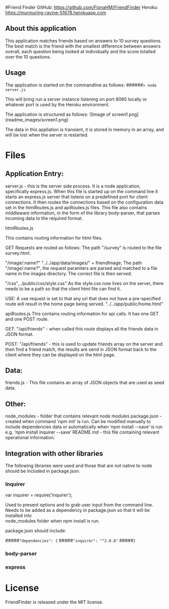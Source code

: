 #Friend Finder
GitHub: https://github.com/FionaHM/FriendFinder
Heroku: https://murmuring-ravine-51678.herokuapp.com

## About this application

This application matches friends based on answers to 10 survey questions. The best match is the friend with the smallest difference between answers overall, each question being looked at individually and the score totalled over the 10 questions.

## Usage
The application is started on the commandline as follows:
######`> node server.js`

This will bring run a server instance listening on port 8080 locally or whatever port is used by the Heroku environment.

The application is structured as follows:
![Image of screen1.png]
(readme_images/screen1.png)


The data in this appliation is transient, it is stored in memory in an array, and will be lost when the server is restarted. 

#  Files

## Application Entry:

server.js 	-	this is the server side process. It is a node application, specifically express.js.  When this file is started up on the command line it starts an express.js server that listens on a predefined port for client connections. It then routes the connections based on the configuration data set in the htmlRoutes.js and apiRoutes.js files.  This file also contains middleware information, in the form of the library body-parser, that parses incoming data to the required format.

htmlRoutes.js 

This contains routing information for html files.

GET Requests are routed as follows: 
The path "/survey" is routed to the file survey.html.
	
"/image/:name?"
			"../../app/data/images/" + friendImage;
The path "/image/:name?", the request paramters are parsed and matched to a file name in the images directory. The correct file is then served. 
			
"/css",../public/css/style.css"
As the style.css now lives on the server, there needs to be a path so that the client html file can find it.

USE:
A use request is set to that any url that does not have a pre-specified route will result in the home page being served.
 "../../app/public/home.html"


apiRoutes.js
This contains routing information for api calls. It has one GET and one POST route.

GET:
"/api/friends" - when called this route displays all the friends data in JSON format.

POST:
"/api/friends"  - this is used to update friends array on the server and then find a friend match, the results are send in JSON format back to the client where they can be displayed on the html page.

##   Data: 
friends.js  -	This file contains an array of JSON objects that are used as seed data.


##   Other:
node_modules                -	folder that contains relevant node modules
package.json                - 	created when command ‘npm init’ is run.  Can be modified manually to include dependencies data or automatically when ‘npm install <library> --save’ is run e.g. ‘npm install inquirer --save’
README.md                   - 	this file containing relevant operational information.


##  Integration with other libraries

The following libraries were used and those that are not native to node should be included in package.json.

###  Inquirer
var inquirer = require('inquirer');

Used to present options and to grab user input from the command line. Needs to be added as a dependency in package.json so that it will be installed into  
node_modules folder when npm install is run.

package.json should include:

#####`"dependencies": {`
#####`"inquirer": "^2.0.0"`
#####`}`


### body-parser

### express




#  License
FriendFinder is released under the MIT license.
